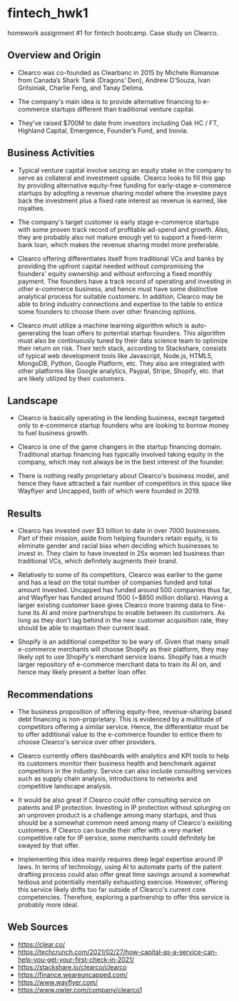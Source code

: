 # fintech_hwk1
homework assignment #1 for fintech bootcamp. Case study on Clearco.

## Overview and Origin

* Clearco was co-founded as Clearbanc in 2015 by Michele Romanow from Canada’s Shark Tank (Dragons’ Den), Andrew D’Souza, Ivan Gritsiniak, Charlie Feng, and Tanay Delima.

* The company's main idea is to provide alternative financing to e-commerce startups different than traditional venture capital.

* They’ve raised $700M to date from investors including Oak HC / FT, Highland Capital, Emergence, Founder’s Fund, and Inovia.

## Business Activities

* Typical venture capital involve seizing an equity stake in the company to serve as collateral and investment upside. Clearco looks to fill this gap by providing alternative equity-free funding for early-stage e-commerce startups by adopting a revenue sharing model where the investee pays back the investment plus a fixed rate interest as revenue is earned, like royalties.  

* The company's target customer is early stage e-commerce startups with some proven track record of profitable ad-spend and growth. Also, they are probably also not mature enough yet to support a fixed-term bank loan, which makes the revenue sharing model more preferable.

* Clearco offering differentiates itself from traditional VCs and banks by providing the upfront capital needed without compromising the founders' equity ownership and without enforcing a fixed monthly payment. The founders have a track record of operating and investing in other e-commerce business, and hence must have some distinctive analytical process for suitable customers. In addition, Clearco may be able to bring industry connections and expertise to the table to entice some founders to choose them over other financing options.

* Clearco must utilize a machine learning algorithm which is auto-generating the loan offers to potential startup founders. This algorithm must also be continuously tuned by their data science team to optimize their return on risk. Their tech stack, according to Stackshare, consists of typical web development tools like Javascript, Node.js, HTML5, MongoDB, Python, Google Platform, etc. They also are integrated with other platforms like Google analytics, Paypal, Stripe, Shopify, etc. that are likely utilized by their customers.

## Landscape

* Clearco is basically operating in the lending business, except targeted only to e-commerce startup founders who are looking to borrow money to fuel business growth.

* Clearco is one of the game changers in the startup financing domain. Traditional startup financing has typically involved taking equity in the company, which may not always be in the best interest of the founder.

* There is nothing really proprietary about Clearco's business model, and hence they have attracted a fair number of competitors in this space like Wayflyer and Uncapped, both of which were founded in 2019.

## Results

* Clearco has invested over $3 billion to date in over 7000 businesses. Part of their mission, aside from helping founders retain equity, is to eliminate gender and racial bias when deciding which businesses to invest in. They claim to have invested in 25x women led business than traditional VCs, which definitely augments their brand. 

* Relatively to some of its competitors, Clearco was earlier to the game and has a lead on the total number of companies funded and total amount invested. Uncapped has funded around 500 companies thus far, and Wayflyer has funded around 1500 (~$850 million dollars). Having a larger existing customer base gives Clearco more training data to fine-tune its AI and more partnerships to enable between its customers. As long as they don't lag behind in the new customer acquisition rate, they should be able to maintain their current lead.

* Shopify is an additional competitor to be wary of. Given that many small e-commerce merchants will choose Shopify as their platform, they may likely opt to use Shopify's merchant service loans. Shopify has a much larger repository of e-commerce merchant data to train its AI on, and hence may likely present a better loan offer.

## Recommendations

* The business proposition of offering equity-free, revenue-sharing based debt financing is non-proprietary. This is evidenced by a multitude of competitors offering a similar service. Hence, the differentiator must be to offer additional value to the e-commerce founder to entice them to choose Clearco's service over other providers. 

* Clearco currently offers dashboards with analytics and KPI tools to help its customers monitor their business health and benchmark against competitors in the industry. Service can also include consulting services such as supply chain analysis, introductions to networks and competitive landscape analysis.

* It would be also great if Clearco could offer consulting service on patents and IP protection. Investing in IP protection without splurging on an unproven product is a challenge among many startups, and thus should be a somewhat common need among many of Clearco's exisiting customers. If Clearco can bundle their offer with a very market competitive rate for IP service, some merchants could definitely be swayed by that offer.

* Implementing this idea mainly requires deep legal expertise around IP laws. In terms of technology, using AI to automate parts of the patent drafting process could also offer great time savings around a somewhat tedious and potentially mentally exhausting exercise. However, offering this service likely drifts too far outside of Clearco's current core competencies. Therefore, exploring a partnership to offer this service is probably more ideal.

## Web Sources

* https://clear.co/
* https://techcrunch.com/2021/02/27/how-capital-as-a-service-can-help-you-get-your-first-check-in-2021/
* https://stackshare.io/clearco/clearco
* https://finance.weareuncapped.com/
* https://www.wayflyer.com/
* https://www.owler.com/company/clearco1
